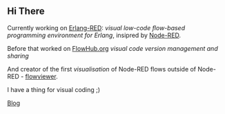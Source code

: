 ## Hi There

Currently working on [Erlang-RED](https://github.com/gorenje/erlang-red): *visual low-code flow-based programming environment for Erlang*, insipred by [Node-RED](https://nodered.org).

Before that worked on [FlowHub.org](https://flowhub.org) *visual code version management and sharing*

And creator of the first *visualisation* of Node-RED flows outside of Node-RED - [flowviewer](https://github.com/gorenje/node-red-flowviewer-js).

I have a thing for visual coding ;)

[Blog](https://blog.openmindmap.org)
